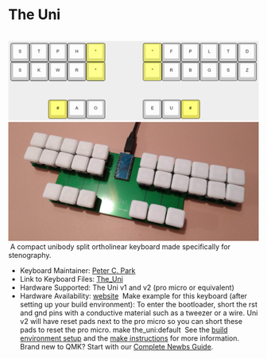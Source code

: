 # The Uni

​
![The Uni](https://raw.githubusercontent.com/petercpark/The_Uni/main/Pics/layout.png)
![The Uni Closeup](https://github.com/petercpark/The_Uni/blob/main/Pics/close-up-uni.jpg?raw=true)
​
A compact unibody split ortholinear keyboard made specifically for stenography.
​

-   Keyboard Maintainer: [Peter C. Park](https://github.com/petercpark)
-   Link to Keyboard Files: [The_Uni](https://github.com/petercpark/The_Uni)
-   Hardware Supported: The Uni v1 and v2 (pro micro or equivalent)
-   Hardware Availability: [website](https://www.stenokeyboards.com)
    ​
    Make example for this keyboard (after setting up your build environment):
    ​To enter the bootloader, short the rst and gnd pins with a conductive material such as a tweezer or a wire. Uni v2 will have reset pads next to the pro micro so you can short these pads to reset the pro micro.
    make the_uni:default
    ​
    See the [build environment setup](https://docs.qmk.fm/#/getting_started_build_tools) and the [make instructions](https://docs.qmk.fm/#/getting_started_make_guide) for more information. Brand new to QMK? Start with our [Complete Newbs Guide](https://docs.qmk.fm/#/newbs).
